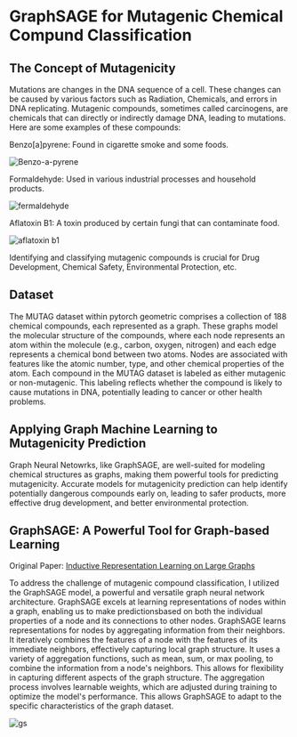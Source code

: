 # GraphSAGE for Mutagenic Chemical Compund Classification


## The Concept of Mutagenicity
Mutations are changes in the DNA sequence of a cell. These changes can be caused by various factors such as Radiation, Chemicals, and errors in DNA replicating.
Mutagenic compounds, sometimes called carcinogens, are chemicals that can directly or indirectly damage DNA, leading to mutations. Here are some examples of these compounds:

Benzo[a]pyrene: Found in cigarette smoke and some foods.

![Benzo-a-pyrene](https://github.com/user-attachments/assets/abe538f8-4f36-40d0-88c6-0bc833893344)


Formaldehyde: Used in various industrial processes and household products.

![fermaldehyde](https://github.com/user-attachments/assets/88d95132-65cb-4ba1-a423-a37ab66b273b)


Aflatoxin B1: A toxin produced by certain fungi that can contaminate food.

![aflatoxin b1](https://github.com/user-attachments/assets/73f66f7d-f9e6-4b03-a17e-f5efe2ba515b)



Identifying and classifying mutagenic compounds is crucial for Drug Development, Chemical Safety, Environmental Protection, etc.

## Dataset
The MUTAG dataset within pytorch geometric comprises a collection of 188 chemical compounds, each represented as a graph. These graphs model the molecular structure
of the compounds, where each node represents an atom within the molecule (e.g., carbon, oxygen, nitrogen) and each edge represents a chemical bond between two atoms.
Nodes are associated with features like the atomic number, type, and other chemical properties of the atom.
Each compound in the MUTAG dataset is labeled as either mutagenic or non-mutagenic. This labeling reflects whether the compound is likely to cause mutations in DNA,
potentially leading to cancer or other health problems.

## Applying Graph Machine Learning to Mutagenicity Prediction
Graph Neural Netowrks, like GraphSAGE, are well-suited for modeling chemical structures as graphs, making them powerful tools for predicting mutagenicity.
Accurate models for mutagenicity prediction can help identify potentially dangerous compounds early on, leading to safer products, more effective drug development,
and better environmental protection.

## GraphSAGE: A Powerful Tool for Graph-based Learning

Original Paper:
[Inductive Representation Learning on Large Graphs](https://arxiv.org/abs/1706.02216)

To address the challenge of mutagenic compound classification, I utilized the GraphSAGE model, a powerful and versatile graph neural network architecture. 
GraphSAGE excels at learning representations of nodes within a graph, enabling us to make predictionsbased on both the individual properties of a node and its
connections to other nodes.
GraphSAGE learns representations for nodes by aggregating information from their neighbors. It iteratively combines the features of a node with the features of its immediate neighbors, effectively capturing local graph structure.
It uses a variety of aggregation functions, such as mean, sum, or max pooling, to combine the information from a node's neighbors. This allows for flexibility in capturing different aspects of the graph structure.
The aggregation process involves learnable weights, which are adjusted during training to optimize the model's performance. This allows GraphSAGE to adapt to the specific characteristics of the graph dataset.

![gs](https://github.com/user-attachments/assets/1f29c483-d6c4-4a9d-926e-57dc4632ea2d)



